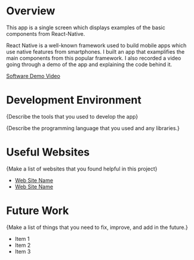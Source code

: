 # Overview

This app is a single screen which displays examples of the basic components from React-Native. 

React Native is a well-known framework used to build mobile apps which use native features from smartphones. I built an app that examplifies the main components from this popular framework. I also recorded a video going through a demo of the app and explaining the code behind it.

[Software Demo Video](http://youtube.link.goes.here)

# Development Environment

{Describe the tools that you used to develop the app}

{Describe the programming language that you used and any libraries.}

# Useful Websites

{Make a list of websites that you found helpful in this project}
* [Web Site Name](http://url.link.goes.here)
* [Web Site Name](http://url.link.goes.here)

# Future Work

{Make a list of things that you need to fix, improve, and add in the future.}
* Item 1
* Item 2
* Item 3